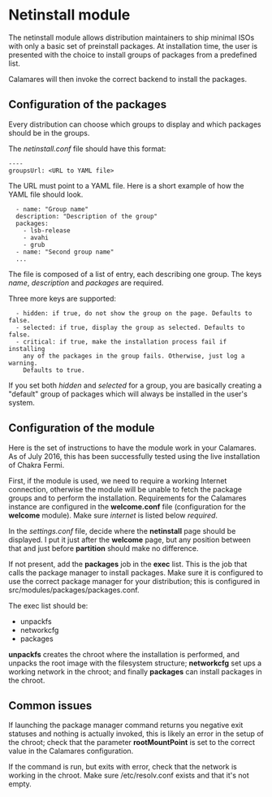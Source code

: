 # Netinstall module

The netinstall module allows distribution maintainers to ship minimal ISOs with only a basic set of preinstall packages.
At installation time, the user is presented with the choice to install groups of packages from a predefined list.

Calamares will then invoke the correct backend to install the packages.

## Configuration of the packages
Every distribution can choose which groups to display and which packages should be in the groups.

The *netinstall.conf* file should have this format:

    ----
    groupsUrl: <URL to YAML file>

The URL must point to a YAML file. Here is a short example of how the YAML file should look.

      - name: "Group name"
      description: "Description of the group"
      packages:
        - lsb-release
        - avahi
        - grub
      - name: "Second group name"
      ...


The file is composed of a list of entry, each describing one group. The keys *name*, *description* and *packages* are required.

Three more keys are supported:

      - hidden: if true, do not show the group on the page. Defaults to false.
      - selected: if true, display the group as selected. Defaults to false.
      - critical: if true, make the installation process fail if installing
        any of the packages in the group fails. Otherwise, just log a warning.
        Defaults to true.

If you set both *hidden* and *selected* for a group, you are basically creating a "default" group of packages
which will always be installed in the user's system.

## Configuration of the module
Here is the set of instructions to have the module work in your Calamares. As of July 2016, this has been successfully 
tested using the live installation of Chakra Fermi.

First, if the module is used, we need to require a working Internet connection, otherwise the module will be
unable to fetch the package groups and to perform the installation. Requirements for the Calamares instance
are configured in the **welcome.conf** file (configuration for the **welcome** module). Make sure *internet*
is listed below *required*.

In the *settings.conf* file, decide where the **netinstall** page should be displayed. I put it just after the
**welcome** page, but any position between that and just before **partition** should make no difference.

If not present, add the **packages** job in the **exec** list. This is the job that calls the package manager
to install packages. Make sure it is configured to use the correct package manager for your distribution; this
is configured in src/modules/packages/packages.conf.

The exec list should be:

  - unpackfs
  - networkcfg
  - packages

**unpackfs** creates the chroot where the installation is performed, and unpacks the root image with the filesystem
structure; **networkcfg** set ups a working network in the chroot; and finally **packages** can install packages
in the chroot.

## Common issues
If launching the package manager command returns you negative exit statuses and nothing is actually invoked, this
is likely an error in the setup of the chroot; check that the parameter **rootMountPoint** is set to the correct
value in the Calamares configuration.

If the command is run, but exits with error, check that the network is working in the chroot. Make sure /etc/resolv.conf
exists and that it's not empty.


